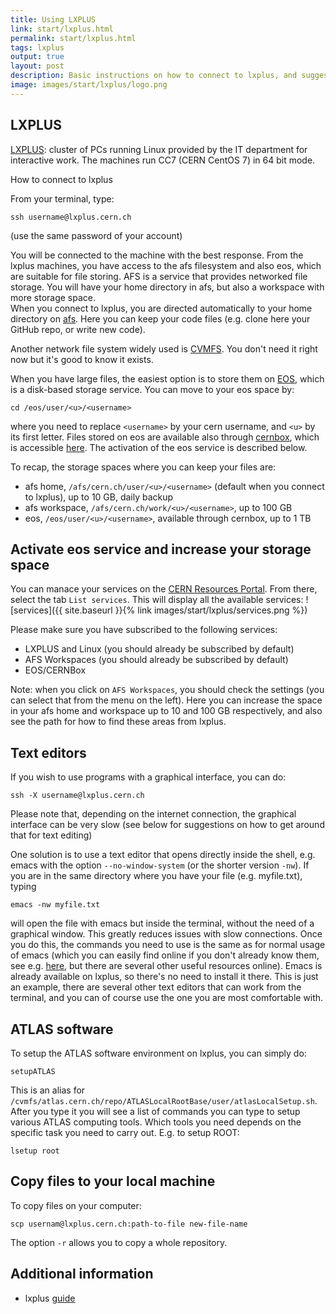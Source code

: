 ```yaml
---
title: Using LXPLUS
link: start/lxplus.html
permalink: start/lxplus.html
tags: lxplus
output: true
layout: post
description: Basic instructions on how to connect to lxplus, and suggestions on text editors
image: images/start/lxplus/logo.png
---
```


## LXPLUS

[LXPLUS](https://information-technology.web.cern.ch/services/lxplus-service): cluster of PCs running Linux provided by the IT department for interactive work. The machines run CC7 (CERN CentOS 7) in 64 bit mode. 

How to connect to lxplus

From your terminal, type:
```
ssh username@lxplus.cern.ch
```
(use the same password of your account)

You will be connected to the machine with the best response. 
From the lxplus machines, you have access to the afs filesystem and also eos, which are suitable for file storing. 
AFS is a service that provides networked file storage. You will have your home directory in afs, but also a workspace with more
storage space.  
When you connect to lxplus, you are directed automatically to your home directory on [afs](https://information-technology.web.cern.ch/services/afs-service). 
Here you can keep your code files (e.g. clone here your GitHub repo, or write new code).

Another network file system widely used is [CVMFS](https://cvmfs.readthedocs.io/en/stable/cpt-quickstart.html).
You don't need it right now but it's good to know it exists.

When you have large files, the easiest option is to store them on [EOS](https://information-technology.web.cern.ch/services/eos-service), 
which is a disk-based storage service.
You can move to your eos space by:
```
cd /eos/user/<u>/<username>
```
where you need to replace `<username>` by your cern username, and `<u>` by its first letter. 
Files stored on eos are available also through [cernbox](https://information-technology.web.cern.ch/services/cernbox-service), which is
accessible [here](https://cernbox.cern.ch/).
The activation of the eos service is described below.

To recap, the storage spaces where you can keep your files are:
- afs home, `/afs/cern.ch/user/<u>/<username>` (default when you connect to lxplus), up to 10 GB, daily backup
- afs workspace, `/afs/cern.ch/work/<u>/<username>`, up to 100 GB
- eos, `/eos/user/<u>/<username>`, available through cernbox, up to 1 TB

## Activate eos service and increase your storage space 

You can manace your services on the [CERN Resources Portal](https://resources.web.cern.ch/resources/).
From there, select the tab `List services`. This will display all the available services:
![services]({{ site.baseurl }}{% link images/start/lxplus/services.png %})

Please make sure you have subscribed to the following services:
- LXPLUS and Linux (you should already be subscribed by default)
- AFS Workspaces (you should already be subscribed by default)
- EOS/CERNBox

Note: when you click on `AFS Workspaces`, you should check the settings (you can
select that from the menu on the left). Here you can increase the space in
your afs home and workspace up to 10 and 100 GB respectively,
and also see the path for how to find these areas from lxplus. 

## Text editors

If you wish to use programs with a graphical interface, you can do:
```
ssh -X username@lxplus.cern.ch
```
Please note that, depending on the internet connection, the graphical interface can be very slow (see below for suggestions on how to get around that for text editing)

One solution is to use a text editor that opens directly inside the shell, e.g. emacs with the option `--no-window-system`
(or the shorter version `-nw`). 
If you are in the same directory where you have your file (e.g. myfile.txt), typing 
```
emacs -nw myfile.txt
```
will open the file with emacs but inside the terminal, without the need of a graphical window.
This greatly reduces issues with slow connections. 
Once you do this, the commands you need to use is the same as for normal usage of emacs
(which you can easily find online if you don't already know them, see e.g. [here](https://www.gnu.org/software/emacs/manual/html_node/emacs/Basic.html), 
but there are several other useful resources online).
Emacs is already available on lxplus, so there's no need to install it there. 
This is just an example, there are several other text editors that can work from the terminal,
and you can of course use the one you are most comfortable with.

## ATLAS software

To setup the ATLAS software environment on lxplus, you can simply do:
```
setupATLAS
```
This is an alias for `/cvmfs/atlas.cern.ch/repo/ATLASLocalRootBase/user/atlasLocalSetup.sh`. 
After you type it you will see a list of commands you can type to setup various ATLAS computing tools. 
Which tools you need depends on the specific task you need to carry out.
E.g. to setup ROOT:
```
lsetup root
```

## Copy files to your local machine

To copy files on your computer:
```
scp usernam@lxplus.cern.ch:path-to-file new-file-name
```

The option `-r` allows you to copy a whole repository. 

## Additional information

- lxplus [guide](https://lxplusdoc.web.cern.ch/)
